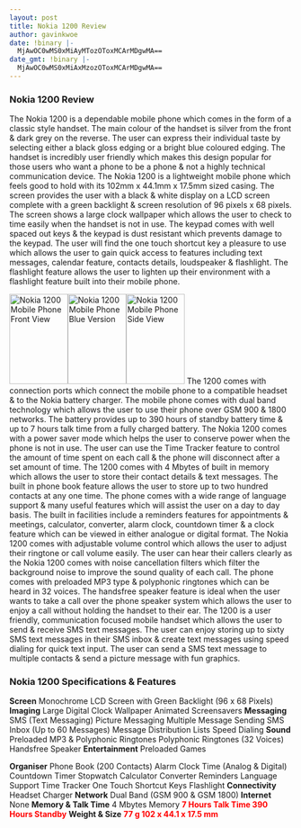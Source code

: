 ```yaml
---
layout: post
title: Nokia 1200 Review
author: gavinkwoe
date: !binary |-
  MjAwOC0wMS0xMiAyMTozOToxMCArMDgwMA==
date_gmt: !binary |-
  MjAwOC0wMS0xMiAxMzozOToxMCArMDgwMA==
---
```


<h3>Nokia 1200 Review</h3>
The Nokia 1200 is a dependable mobile phone which comes in the form of a classic style handset. The main colour of the handset is silver from the front & dark grey on the reverse. The user can express their individual taste by selecting either a black gloss edging or a bright blue coloured edging. The handset is incredibly user friendly which makes this design popular for those users who want a phone to be a phone & not a highly technical communication device. The Nokia 1200 is a lightweight mobile phone which feels good to hold with its 102mm x 44.1mm x 17.5mm sized casing. The screen provides the user with a black & white display on a LCD screen complete with a green backlight & screen resolution of 96 pixels x 68 pixels. The screen shows a large clock wallpaper which allows the user to check to time easily when the handset is not in use. The keypad comes with well spaced out keys & the keypad is dust resistant which prevents damage to the keypad. The user will find the one touch shortcut key a pleasure to use which allows the user to gain quick access to features including text messages, calendar feature, contacts details, loudspeaker & flashlight. The flashlight feature allows the user to lighten up their environment with a flashlight feature built into their mobile phone.
<p class="imgleft"><img width="104" src="http://www.yourmobilephonereviews.co.uk/images_large/nokia_1200_1.jpg" alt="Nokia 1200 Mobile Phone Front View" height="160" /><img width="104" src="http://www.yourmobilephonereviews.co.uk/images_large/nokia_1200_3.jpg" alt="Nokia 1200 Mobile Phone Blue Version" height="160" /><img width="104" src="http://www.yourmobilephonereviews.co.uk/images_large/nokia_1200_2.jpg" alt="Nokia 1200 Mobile Phone Side View" height="160" />
The 1200 comes with connection ports which connect the mobile phone to a compatible headset & to the Nokia battery charger. The mobile phone comes with dual band technology which allows the user to use their phone over GSM 900 & 1800 networks. The battery provides up to 390 hours of standby battery time & up to 7 hours talk time from a fully charged battery. The Nokia 1200 comes with a power saver mode which helps the user to conserve power when the phone is not in use. The user can use the Time Tracker feature to control the amount of time spent on each call & the phone will disconnect after a set amount of time. The 1200 comes with 4 Mbytes of built in memory which allows the user to store their contact details & text messages. The built in phone book feature allows the user to store up to two hundred contacts at any one time. The phone comes with a wide range of language support & many useful features which will assist the user on a day to day basis. The built in facilities include a reminders features for appointments & meetings, calculator, converter, alarm clock, countdown timer & a clock feature which can be viewed in either analogue or digital format.
The Nokia 1200 comes with adjustable volume control which allows the user to adjust their ringtone or call volume easily. The user can hear their callers clearly as the Nokia 1200 comes with noise cancellation filters which filter the background noise to improve the sound quality of each call. The phone comes with preloaded MP3 type & polyphonic ringtones which can be heard in 32 voices. The handsfree speaker feature is ideal when the user wants to take a call over the phone speaker system which allows the user to enjoy a call without holding the handset to their ear. The 1200 is a user friendly, communication focused mobile handset which allows the user to send & receive SMS text messages. The user can enjoy storing up to sixty SMS text messages in their SMS inbox & create text messages using speed dialing for quick text input. The user can send a SMS text message to multiple contacts & send a picture message with fun graphics.
<h3>Nokia 1200 Specifications & Features</h3>
<p class="contentmainleft"><strong>Screen</strong>
Monochrome LCD Screen with Green Backlight (96 x 68 Pixels)
<strong>Imaging</strong>
Large Digital Clock Wallpaper
Animated Screensavers
<strong>Messaging</strong>
SMS (Text Messaging)
Picture Messaging
Multiple Message Sending
SMS Inbox (Up to 60 Messages)
Message Distribution Lists
Speed Dialing
<strong>Sound</strong>
Preloaded MP3 & Polyphonic Ringtones
Polyphonic Ringtones (32 Voices)
Handsfree Speaker
<strong>Entertainment</strong>
Preloaded Games
<p class="contentmainright"><strong>Organiser</strong>
Phone Book (200 Contacts)
Alarm Clock
Time (Analog & Digital)
Countdown Timer
Stopwatch
Calculator
Converter
Reminders
Language Support
Time Tracker
One Touch Shortcut Keys
Flashlight
<strong>Connectivity</strong>
Headset
Charger
<strong>Network</strong>
Dual Band (GSM 900 & GSM 1800)
<strong>Internet</strong>
None
<strong>Memory & Talk Time</strong>
4 Mbytes Memory
<font color="#ff0000"><strong>7 Hours Talk Time
390 Hours Standby</strong></font>
<strong>Weight & Size</strong>
<strong><font color="#ff0000">77 g
102 x 44.1 x 17.5 mm</font></strong>
